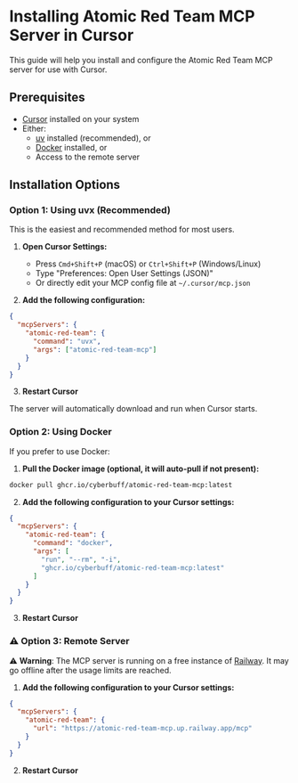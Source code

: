 # Installing Atomic Red Team MCP Server in Cursor

This guide will help you install and configure the Atomic Red Team MCP server for use with Cursor.

## Prerequisites

- [Cursor](https://cursor.com/) installed on your system
- Either:
  - [uv](https://docs.astral.sh/uv/) installed (recommended), or
  - [Docker](https://www.docker.com/) installed, or
  - Access to the remote server

## Installation Options

### Option 1: Using uvx (Recommended)

This is the easiest and recommended method for most users.

1. **Open Cursor Settings:**
   - Press `Cmd+Shift+P` (macOS) or `Ctrl+Shift+P` (Windows/Linux)
   - Type "Preferences: Open User Settings (JSON)"
   - Or directly edit your MCP config file at `~/.cursor/mcp.json`

2. **Add the following configuration:**

```json
{
  "mcpServers": {
    "atomic-red-team": {
      "command": "uvx",
      "args": ["atomic-red-team-mcp"]
    }
  }
}
```

3. **Restart Cursor**

The server will automatically download and run when Cursor starts.

### Option 2: Using Docker

If you prefer to use Docker:

1. **Pull the Docker image (optional, it will auto-pull if not present):**

```bash
docker pull ghcr.io/cyberbuff/atomic-red-team-mcp:latest
```

2. **Add the following configuration to your Cursor settings:**

```json
{
  "mcpServers": {
    "atomic-red-team": {
      "command": "docker",
      "args": [
        "run", "--rm", "-i",
        "ghcr.io/cyberbuff/atomic-red-team-mcp:latest"
      ]
    }
  }
}
```

3. **Restart Cursor**

### ⚠️ Option 3: Remote Server

⚠️ **Warning**: The MCP server is running on a free instance of [Railway](https://railway.com/). It may go offline after the usage limits are reached.

1. **Add the following configuration to your Cursor settings:**

```json
{
  "mcpServers": {
    "atomic-red-team": {
      "url": "https://atomic-red-team-mcp.up.railway.app/mcp"
    }
  }
}
```

2. **Restart Cursor**

